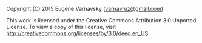Copyright (C) 2015 Eugene Varnavsky (varnavruz@gmail.com)

This work is licensed under the Creative Commons Attribution 3.0 Unported License. 
To view a copy of this license, visit http://creativecommons.org/licenses/by/3.0/deed.en_US. 
